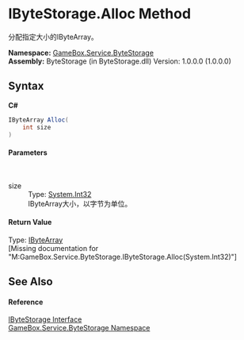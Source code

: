 # IByteStorage.Alloc Method 
 

分配指定大小的IByteArray。

**Namespace:**&nbsp;<a href="cbcf8424-cd18-fbda-feb6-4e99463c65b9">GameBox.Service.ByteStorage</a><br />**Assembly:**&nbsp;ByteStorage (in ByteStorage.dll) Version: 1.0.0.0 (1.0.0.0)

## Syntax

**C#**<br />
``` C#
IByteArray Alloc(
	int size
)
```


#### Parameters
&nbsp;<dl><dt>size</dt><dd>Type: <a href="http://msdn2.microsoft.com/zh-cn/library/td2s409d" target="_blank">System.Int32</a><br />IByteArray大小，以字节为单位。</dd></dl>

#### Return Value
Type: <a href="69eda9e7-73ef-a7c3-2002-dfb840101c61">IByteArray</a><br />\[Missing <returns> documentation for "M:GameBox.Service.ByteStorage.IByteStorage.Alloc(System.Int32)"\]

## See Also


#### Reference
<a href="b6a23990-52d1-f1fb-01e4-4803a372ac15">IByteStorage Interface</a><br /><a href="cbcf8424-cd18-fbda-feb6-4e99463c65b9">GameBox.Service.ByteStorage Namespace</a><br />